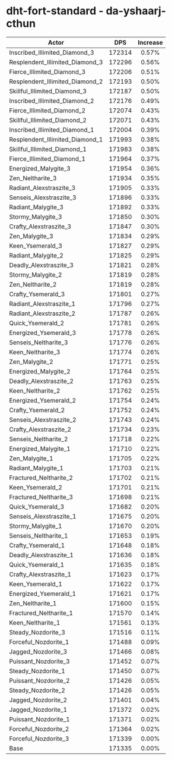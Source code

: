# dht-fort-standard - da-yshaarj-cthun
| Actor | DPS | Increase |
|---|:---:|:---:|
|Inscribed_Illimited_Diamond_3|172314|0.57%|
|Resplendent_Illimited_Diamond_3|172296|0.56%|
|Fierce_Illimited_Diamond_3|172206|0.51%|
|Resplendent_Illimited_Diamond_2|172193|0.50%|
|Skillful_Illimited_Diamond_3|172187|0.50%|
|Inscribed_Illimited_Diamond_2|172176|0.49%|
|Fierce_Illimited_Diamond_2|172074|0.43%|
|Skillful_Illimited_Diamond_2|172071|0.43%|
|Inscribed_Illimited_Diamond_1|172004|0.39%|
|Resplendent_Illimited_Diamond_1|171993|0.38%|
|Skillful_Illimited_Diamond_1|171983|0.38%|
|Fierce_Illimited_Diamond_1|171964|0.37%|
|Energized_Malygite_3|171954|0.36%|
|Zen_Neltharite_3|171934|0.35%|
|Radiant_Alexstraszite_3|171905|0.33%|
|Senseis_Alexstraszite_3|171896|0.33%|
|Radiant_Malygite_3|171892|0.33%|
|Stormy_Malygite_3|171850|0.30%|
|Crafty_Alexstraszite_3|171847|0.30%|
|Zen_Malygite_3|171834|0.29%|
|Keen_Ysemerald_3|171827|0.29%|
|Radiant_Malygite_2|171825|0.29%|
|Deadly_Alexstraszite_3|171821|0.28%|
|Stormy_Malygite_2|171819|0.28%|
|Zen_Neltharite_2|171819|0.28%|
|Crafty_Ysemerald_3|171801|0.27%|
|Radiant_Alexstraszite_1|171796|0.27%|
|Radiant_Alexstraszite_2|171787|0.26%|
|Quick_Ysemerald_2|171781|0.26%|
|Energized_Ysemerald_3|171778|0.26%|
|Senseis_Neltharite_3|171776|0.26%|
|Keen_Neltharite_3|171774|0.26%|
|Zen_Malygite_2|171771|0.25%|
|Energized_Malygite_2|171764|0.25%|
|Deadly_Alexstraszite_2|171763|0.25%|
|Keen_Neltharite_2|171762|0.25%|
|Energized_Ysemerald_2|171754|0.24%|
|Crafty_Ysemerald_2|171752|0.24%|
|Senseis_Alexstraszite_2|171743|0.24%|
|Crafty_Alexstraszite_2|171734|0.23%|
|Senseis_Neltharite_2|171718|0.22%|
|Energized_Malygite_1|171710|0.22%|
|Zen_Malygite_1|171705|0.22%|
|Radiant_Malygite_1|171703|0.21%|
|Fractured_Neltharite_2|171702|0.21%|
|Keen_Ysemerald_2|171701|0.21%|
|Fractured_Neltharite_3|171698|0.21%|
|Quick_Ysemerald_3|171682|0.20%|
|Senseis_Alexstraszite_1|171675|0.20%|
|Stormy_Malygite_1|171670|0.20%|
|Senseis_Neltharite_1|171653|0.19%|
|Crafty_Ysemerald_1|171648|0.18%|
|Deadly_Alexstraszite_1|171636|0.18%|
|Quick_Ysemerald_1|171635|0.18%|
|Crafty_Alexstraszite_1|171623|0.17%|
|Keen_Ysemerald_1|171622|0.17%|
|Energized_Ysemerald_1|171621|0.17%|
|Zen_Neltharite_1|171600|0.15%|
|Fractured_Neltharite_1|171570|0.14%|
|Keen_Neltharite_1|171561|0.13%|
|Steady_Nozdorite_3|171516|0.11%|
|Forceful_Nozdorite_1|171488|0.09%|
|Jagged_Nozdorite_3|171466|0.08%|
|Puissant_Nozdorite_3|171452|0.07%|
|Steady_Nozdorite_1|171450|0.07%|
|Puissant_Nozdorite_2|171426|0.05%|
|Steady_Nozdorite_2|171426|0.05%|
|Jagged_Nozdorite_2|171401|0.04%|
|Jagged_Nozdorite_1|171372|0.02%|
|Puissant_Nozdorite_1|171371|0.02%|
|Forceful_Nozdorite_2|171364|0.02%|
|Forceful_Nozdorite_3|171339|0.00%|
|Base|171335|0.00%|
